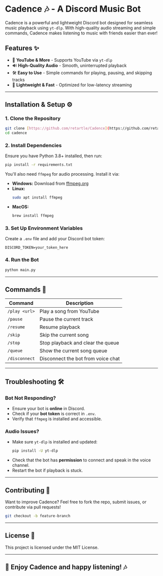 # Cadence 🎶 - A Discord Music Bot

Cadence is a powerful and lightweight Discord bot designed for seamless music playback using `yt-dlp`. With high-quality audio streaming and simple commands, Cadence makes listening to music with friends easier than ever!

## Features ✨
- 🎵 **YouTube & More** - Supports YouTube via `yt-dlp`
- 🔊 **High-Quality Audio** - Smooth, uninterrupted playback
- 🛠 **Easy to Use** - Simple commands for playing, pausing, and skipping tracks
- 🏃 **Lightweight & Fast** - Optimized for low-latency streaming

---

## Installation & Setup ⚙️
### **1. Clone the Repository**
```bash
git clone [https://github.com/retartle/Cadence](https://github.com/retartle/Cadence)
cd cadence
```

### **2. Install Dependencies**
Ensure you have Python 3.8+ installed, then run:
```bash
pip install -r requirements.txt
```

You'll also need `ffmpeg` for audio processing. Install it via:
- **Windows:** Download from [ffmpeg.org](https://ffmpeg.org/download.html)
- **Linux:**
  ```bash
  sudo apt install ffmpeg
  ```
- **MacOS:**
  ```bash
  brew install ffmpeg
  ```

### **3. Set Up Environment Variables**
Create a `.env` file and add your Discord bot token:
```
DISCORD_TOKEN=your_token_here
```

### **4. Run the Bot**
```bash
python main.py
```

---

## Commands 🎼
| Command        | Description                           |
|---------------|--------------------------------------|
| `/play <url>` | Play a song from YouTube            |
| `/pause`      | Pause the current track             |
| `/resume`     | Resume playback                     |
| `/skip`       | Skip the current song               |
| `/stop`       | Stop playback and clear the queue   |
| `/queue`      | Show the current song queue         |
| `/disconnect` | Disconnect the bot from voice chat  |

---

## Troubleshooting 🛠
### **Bot Not Responding?**
- Ensure your bot is **online** in Discord.
- Check if your **bot token** is correct in `.env`.
- Verify that `ffmpeg` is installed and accessible.

### **Audio Issues?**
- Make sure `yt-dlp` is installed and updated:
  ```bash
  pip install -U yt-dlp
  ```
- Check that the bot has **permission** to connect and speak in the voice channel.
- Restart the bot if playback is stuck.

---

## Contributing 🤝
Want to improve Cadence? Feel free to fork the repo, submit issues, or contribute via pull requests!

```bash
git checkout -b feature-branch
```

---

## License 📜
This project is licensed under the MIT License.

---

## 🌟 Enjoy Cadence and happy listening! 🎶

